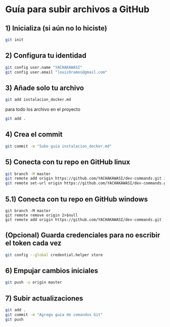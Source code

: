 # Guía para subir archivos a GitHub

## 1) Inicializa (si aún no lo hiciste)
```bash
git init
```

## 2) Configura tu identidad
```bash
git config user.name "YACHAKAWASI"
git config user.email "louis9ramos@gmail.com"
```

## 3) Añade solo tu archivo
```bash
git add instalacion_docker.md
```
para  todo los archivo en el proyecto
```bash
git add .
```
## 4) Crea el commit
```bash
git commit -m "Subo guia instalacion_docker.md"
```

## 5) Conecta con tu repo en GitHub linux
```bash
git branch -M master
git remote add origin https://github.com/YACHAKAWASI/dev-commands.git 2>/dev/null || \
git remote set-url origin https://github.com/YACHAKAWASI/dev-commands.git
```

## 5.1) Conecta con tu repo en GitHub  windows
```
git branch -M master
git remote remove origin 2>$null
git remote add origin https://github.com/YACHAKAWASI/dev-commands.git
```





## (Opcional) Guarda credenciales para no escribir el token cada vez
```bash
git config --global credential.helper store
```

## 6) Empujar cambios iniciales
```bash
git push -u origin master
```

## 7) Subir actualizaciones
```bash
git add .
git commit -m "Agrego guia de comandos Git"
git push
```
